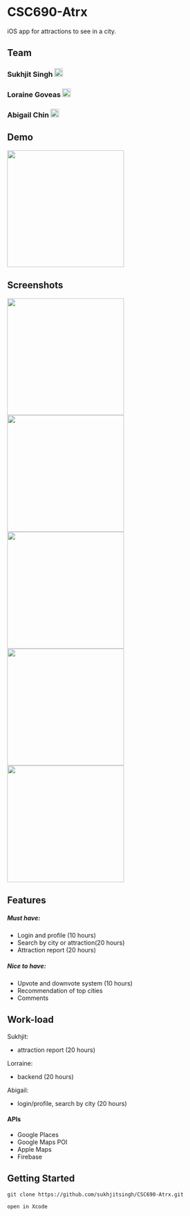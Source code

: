 # CSC690-Atrx
iOS app for attractions to see in a city.


## Team

### Sukhjit Singh <a href="https://github.com/sukhjitsingh"><img src="https://assets-cdn.github.com/images/modules/logos_page/GitHub-Mark.png" width="20"/></a>

### Loraine Goveas <a href="https://github.com/LorraineGoveas"><img src="https://assets-cdn.github.com/images/modules/logos_page/GitHub-Mark.png" width="20"/></a>

### Abigail Chin <a href="https://github.com/michinchin"><img src="https://assets-cdn.github.com/images/modules/logos_page/GitHub-Mark.png" width="20"/></a>

## Demo 
<img src="assets/ATRX.gif" width="270" />

## Screenshots

<div style={{display: flex; flex-direction: row}}>
  <img src="assets/screen-1.png" width="270" />
  <img src="assets/screen-2.png" width="270" />
  <img src="assets/screen-3.png" width="270" />
</div>
<div style={{display: flex; flex-direction: row}}>
  <img src="assets/screen-4.png" width="270" />
  <img src="assets/screen-5.png" width="270" />
  <!-- <img src="assets/screen-1.png" width="270" /> -->
</div>


## Features
##### Must have:
- Login and profile (10 hours)
- Search by city or attraction(20 hours)
- Attraction report (20 hours)

##### Nice to have:
- Upvote and downvote system (10 hours)
- Recommendation of top cities
- Comments

## Work-load
Sukhjit: 
- attraction report (20 hours)

Lorraine: 
- backend (20 hours)

Abigail:
- login/profile, search by city (20 hours)

#### APIs
- Google Places
- Google Maps POI
- Apple Maps
- Firebase

## Getting Started 

```
git clone https://github.com/sukhjitsingh/CSC690-Atrx.git

open in Xcode
```

